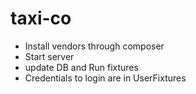 # taxi-co
 * Install vendors through composer
 * Start server
 * update DB and Run fixtures
 * Credentials to login are in UserFixtures
